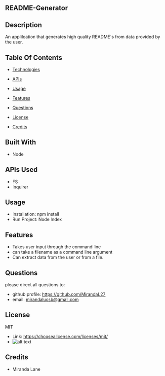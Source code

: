 ## README-Generator
  ## Description
  An applilcation that generates high quality README's from data provided by the user.

  ## Table Of Contents
  * [Technologies](#Built-With)
  * [APIs](#APIs-Used)
  * [Usage](#Usage)
  * [Features](#Features)
  * [Questions](#Questions)
  * [License](#License)
  
  
  * [Credits](#Credits)
  

  ## Built With
  * Node

  ## APIs Used
  * FS
  *  Inquirer

  ## Usage 
  * Installation: npm install
  *  Run Project: Node Index

  ## Features
  * Takes user input through the command line
  *  can take a filename as a command line argument
  *  Can extract data from the user or from a file.

  ## Questions
  please direct all questions to:
  * github profile: https://github.com/MirandaL27
  * email: mirandalucsb@gmail.com

  
  ## License
  MIT 
  * Link: https://choosealicense.com/licenses/mit/
  * ![alt text](https://img.shields.io/static/v1?label=license&message=MIT&color=brightgreen)
  

  

  

  ## Credits
  * Miranda Lane
  
